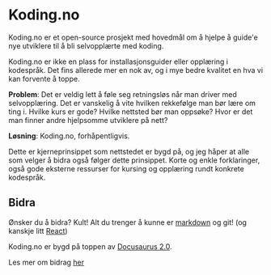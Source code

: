 # Koding.no

Koding.no er et open-source prosjekt med hovedmål om å hjelpe å guide'e nye utviklere til å bli selvopplærte med koding.

Koding.no er ikke en plass for installasjonsguider eller opplæring i kodespråk. Det fins allerede mer en nok av, og i mye bedre kvalitet en hva vi kan forvente å toppe.

**Problem**: Det er veldig lett å føle seg retningsløs når man driver med selvopplæring. Det er vanskelig å vite hvilken rekkefølge man bør lære om ting i. Hvilke kurs er gode? Hvilke nettsted bør man oppsøke? Hvor er det man finner andre hjelpsomme utviklere på nett?

**Løsning**: Koding.no, forhåpentligvis.

Dette er kjerneprinsippet som nettstedet er bygd på, og jeg håper at alle som velger å bidra også følger dette prinsippet. Korte og enkle forklaringer, også gode eksterne ressurser for kursing og opplæring rundt konkrete kodespråk.

## Bidra

Ønsker du å bidra? Kult! Alt du trenger å kunne er [markdown](https://www.markdownguide.org/) og git! (og kanskje litt [React](https://react.dev))

Koding.no er bygd på toppen av [Docusaurus 2.0](https://docusaurus.io/).

Les mer om bidrag [her](https://koding.no/wiki/bidra)

